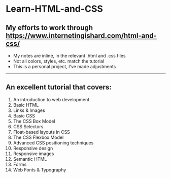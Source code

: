 # Learn-HTML-and-CSS
## My efforts to work through https://www.internetingishard.com/html-and-css/
- My notes are inline, in the relevant .html and .css files
- Not all colors, styles, etc. match the tutorial
- This is a personal project, I've made adjustments
---

## An excellent tutorial that covers:
1. An introduction to web development
2. Basic HTML
3. Links & Images
4. Basic CSS
5. The CSS Box Model
6. CSS Selectors
7. Float-based layouts in CSS
8. The CSS Flexbox Model
9. Advanced CSS positioning techniques
10. Responsive design
11. Responsive images
12. Semantic HTML
13. Forms
14. Web Fonts & Typography

<!-- <p align='left'>
<img alt='An illustration of devices that can browse the internet'
     src=' ... ' />
</p> -->

 
